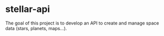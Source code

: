 # stellar-api
The goal of this project is to develop an API to create and manage space data (stars, planets, maps...).
